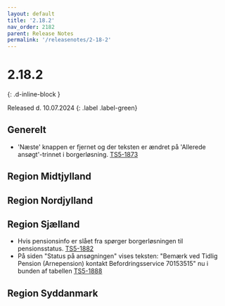 ```yaml
---
layout: default
title: '2.18.2'
nav_order: 2182
parent: Release Notes
permalink: '/releasenotes/2-18-2'
---
```


# 2.18.2
{: .d-inline-block }

Released d. 10.07.2024
{: .label .label-green}

## Generelt
- 'Næste' knappen er fjernet og der teksten er ændret på 'Allerede ansøgt'-trinnet i borgerløsning. [TS5-1873](https://sd.trifork.com/browse/TS5-1873)

## Region Midtjylland

## Region Nordjylland

## Region Sjælland
- Hvis pensionsinfo er slået fra spørger borgerløsningen til pensionsstatus. [TS5-1882](https://sd.trifork.com/browse/TS5-1882)
- På siden "Status på ansøgningen" vises teksten: "Bemærk ved Tidlig Pension (Arnepension) kontakt Befordringsservice 70153515" nu i bunden af tabellen [TS5-1888](https://sd.trifork.com/browse/TS5-1888)

## Region Syddanmark
